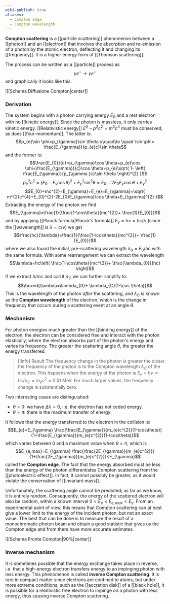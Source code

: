```yaml
---
wiki-publish: true
aliases:
  - Compton edge
  - Compton wavelength
---
```

**Compton scattering** is a [[particle scattering]] phenomenon between a [[photon]] and an [[electron]] that involves the absorption and re-emission of a photon by the atomic electron, deflecting it and changing its [[frequency]]. It is a higher energy form of [[Thomson scattering]].

The process can be written as a [[particle]] process as
$$\gamma e^{-} \rightarrow \gamma e^{-}$$
and graphically it looks like this:

![[Schema Diffusione Compton|center]]
### Derivation
The system begins with a photon carrying energy $E_{0}$ and a rest electron with no [[kinetic energy]]. Since the photon is massless, it only carries kinetic energy. [[Relativistic energy]] $E^{2}-p^{2}c^{2}=m^{2}c^{4}$ must be conserved, as does [[four-momentum]]. The latter is:
$$p_{e}\sin \phi=p_{\gamma}\sin \theta y\quad\to \quad \sin \phi= \frac{E_{\gamma}}{p_{e}c}\sin \theta$$
and the former is:
$$\frac{E_{0}}{c}=p_{\gamma}\cos \theta+p_{e}\cos \phi=\frac{E_{\gamma}}{c}\cos \theta+p_{e}\sqrt{ 1- \left( \frac{E_{\gamma}}{p_{\gamma }c}\sin \theta \right)^{2} }$$
$$p_{e}^{2}c^{2}=(E_{0}-E_{\gamma}\cos \theta )^{2}+E_{\gamma}^{2}\sin ^{2}\theta=E_{0}-2E_{0}E_{\gamma}\cos \theta+E_{\gamma}^{2}$$
$$E_{0}+mc^{2}=E_{\gamma}+E_{e}=E_{\gamma}+\sqrt{ m^{2}c^{4}+E_{0}^{2}-2E_{0}E_{\gamma}\cos \theta+E_{\gamma}^{2} }$$
Extracting the energy of the photon we find
$$E_{\gamma}=\frac{1}{\frac{1-\cos\theta}{mc^{2}}+ \frac{1}{E_{0}}}$$
and by applying [[Planck formula|Planck's formula]] $E_{\gamma}=h\nu=hc/\lambda$ (since the [[wavelength]] is $\lambda=c/\nu$) we get
$$\frac{hc}{\lambda}=\frac{1}{\frac{1-\cos\theta}{mc^{2}}+ \frac{1}{E_{0}}}$$
where we also found the initial, pre-scattering wavelength $\lambda_{0}=E_{0}/hc$ with the same formula. With some rearrangement we can extract the wavelength
$$\lambda=hc\left( \frac{1-\cos\theta}{mc^{2}}+ \frac{\lambda_{0}}{hc} \right)$$
If we extract $h/mc$ and call it $\lambda_{C}$ we can further simplify to:
$$\boxed{\lambda=\lambda_{0}+ \lambda_{C}(1-\cos \theta)}$$
This is the wavelength of the photon *after* the scattering, and $\lambda_{C}$ is known as the **Compton wavelength** of the electron, which is the change in frequency that occurs during a scattering event at an angle $\theta$.
### Mechanism
For photon energies much greater than the [[binding energy]] of the electron, the electron can be considered free and interact with the photon elastically, where the electron absorbs part of the photon's energy and varies its frequency. The greater the scattering angle $\theta$, the greater the energy transferred.

> [!info] Result
> The frequency change in the photon is greater the closer the frequency of the photon is to the Compton wavelength $\lambda_{C}$ of the electron. This happens when the energy of the photon is $E_{\gamma}=h\nu\simeq hc/\lambda_{C}=m_{e}c^{2}=0.51$ MeV. For much larger values, the frequency change is substantially zero.

Two interesting cases are distinguished:
- $\theta=0$: we have $\Delta \lambda=0$, i.e. the electron has not ceded energy.
- $\theta=\pi$: there is the maximum transfer of energy.

It follows that the energy transferred to the electron in the collision is:
$$E_{e}=E_{\gamma} \frac{\frac{E_{\gamma}}{m_{e}c^{2}}(1-\cos\theta)}{1+\frac{E_{\gamma}}{m_{e}c^{2}}(1-\cos\theta)}$$
which varies between 0 and a maximum value when $\theta=\pi$, which is
$$E_{e,max}=E_{\gamma} \frac{\frac{2E_{\gamma}}{m_{e}c^{2}}}{1+\frac{2E_{\gamma}}{m_{e}c^{2}}}<E_{\gamma}$$
called the **Compton edge**. The fact that the energy absorbed must be less than the energy of the photon differentiates Compton scattering from the [[photoelectric effect]]. In fact, it cannot possibly be greater, as it would violate the conservation of [[invariant mass]].

Unfortunately, the scattering angle cannot be predicted; as far as we know, it is entirely random. Consequently, the energy of the scattered electron will also be random, within a known interval $0<E_{e}<E_{e,max}<E_{\gamma}$. From an experimental point of view, this means that Compton scattering can at best give a lower limit to the energy of the incident photon, but not an exact value. The best that can be done is to measure the result of a monochromatic photon beam and obtain a good statistic that gives us the Compton edge and from there have more accurate estimates.

![[Schema Fronte Compton|90%|center]]
### Inverse mechanism
It is sometimes possible that the energy exchange takes place in reverse, i.e. that a high-energy electron transfers energy to an impinging photon with less energy. This phenomenon is called **inverse Compton scattering**. It is rare in compact matter since electrons are confined to atoms, but under more extreme conditions, such as the [[accretion disk]] of a [[black hole]], it is possible for a relativistic free electron to impinge on a photon with less energy, thus causing inverse Compton scattering.